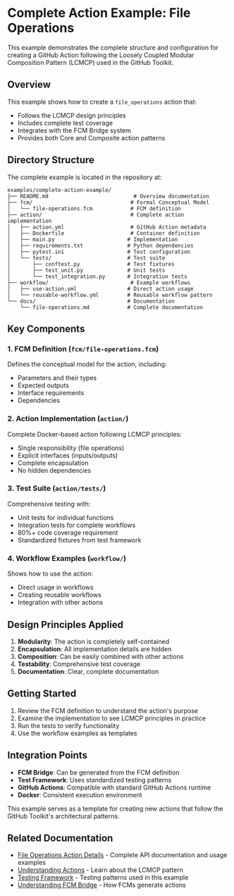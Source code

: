 # Complete Action Example: File Operations

This example demonstrates the complete structure and configuration for creating a GitHub Action following the Loosely Coupled Modular Composition Pattern (LCMCP) used in the GitHub Toolkit.

## Overview

This example shows how to create a `file_operations` action that:
- Follows the LCMCP design principles
- Includes complete test coverage
- Integrates with the FCM Bridge system
- Provides both Core and Composite action patterns

## Directory Structure

The complete example is located in the repository at:

```
examples/complete-action-example/
├── README.md                           # Overview documentation
├── fcm/                               # Formal Conceptual Model
│   └── file-operations.fcm            # FCM definition
├── action/                            # Complete action implementation
│   ├── action.yml                     # GitHub Action metadata
│   ├── Dockerfile                     # Container definition
│   ├── main.py                       # Implementation
│   ├── requirements.txt              # Python dependencies
│   ├── pytest.ini                    # Test configuration
│   └── tests/                        # Test suite
│       ├── conftest.py               # Test fixtures
│       ├── test_unit.py              # Unit tests
│       └── test_integration.py       # Integration tests
├── workflow/                          # Example workflows
│   ├── use-action.yml                # Direct action usage
│   └── reusable-workflow.yml         # Reusable workflow pattern
└── docs/                             # Documentation
    └── file-operations.md            # Complete documentation
```

## Key Components

### 1. FCM Definition (`fcm/file-operations.fcm`)
Defines the conceptual model for the action, including:
- Parameters and their types
- Expected outputs
- Interface requirements
- Dependencies

### 2. Action Implementation (`action/`)
Complete Docker-based action following LCMCP principles:
- Single responsibility (file operations)
- Explicit interfaces (inputs/outputs)
- Complete encapsulation
- No hidden dependencies

### 3. Test Suite (`action/tests/`)
Comprehensive testing with:
- Unit tests for individual functions
- Integration tests for complete workflows
- 80%+ code coverage requirement
- Standardized fixtures from test framework

### 4. Workflow Examples (`workflow/`)
Shows how to use the action:
- Direct usage in workflows
- Creating reusable workflows
- Integration with other actions

## Design Principles Applied

1. **Modularity**: The action is completely self-contained
2. **Encapsulation**: All implementation details are hidden
3. **Composition**: Can be easily combined with other actions
4. **Testability**: Comprehensive test coverage
5. **Documentation**: Clear, complete documentation

## Getting Started

1. Review the FCM definition to understand the action's purpose
2. Examine the implementation to see LCMCP principles in practice
3. Run the tests to verify functionality
4. Use the workflow examples as templates

## Integration Points

- **FCM Bridge**: Can be generated from the FCM definition
- **Test Framework**: Uses standardized testing patterns
- **GitHub Actions**: Compatible with standard GitHub Actions runtime
- **Docker**: Consistent execution environment

This example serves as a template for creating new actions that follow the GitHub Toolkit's architectural patterns.

## Related Documentation

- [File Operations Action Details](file-operations.md) - Complete API documentation and usage examples
- [Understanding Actions](../../guides/understanding-actions.md) - Learn about the LCMCP pattern
- [Testing Framework](../../guides/testing-framework.md) - Testing patterns used in this example
- [Understanding FCM Bridge](../../guides/understanding-fcm-bridge.md) - How FCMs generate actions